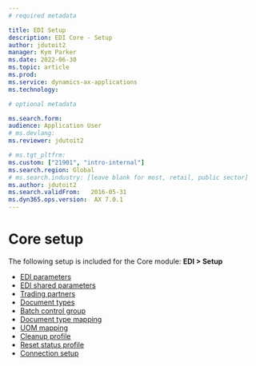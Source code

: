 ```yaml
---
# required metadata

title: EDI Setup
description: EDI Core - Setup
author: jdutoit2
manager: Kym Parker
ms.date: 2022-06-30
ms.topic: article
ms.prod: 
ms.service: dynamics-ax-applications
ms.technology: 

# optional metadata

ms.search.form:  
audience: Application User
# ms.devlang: 
ms.reviewer: jdutoit2

# ms.tgt_pltfrm: 
ms.custom: ["21901", "intro-internal"]
ms.search.region: Global
# ms.search.industry: [leave blank for most, retail, public sector]
ms.author: jdutoit2
ms.search.validFrom:   2016-05-31
ms.dyn365.ops.version:  AX 7.0.1
---
```


# Core setup

The following setup is included for the Core module:
**EDI > Setup**

- [EDI parameters](EDI-parameters.md)
- [EDI shared parameters](EDI-shared-parameters.md)
- [Trading partners](Trading-partners.md)
- [Document types](Document-types.md)
- [Batch control group](EDI-Batches.md)
- [Document type mapping](Document-type-mapping.md)
- [UOM mapping](UOM-mapping.md)
- [Cleanup profile](Cleanup-profile.md)
- [Reset status profile](Reset-status.md)
- [Connection setup](Connection-setup.md)
